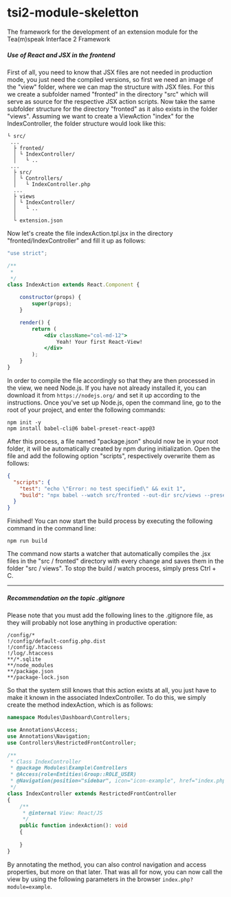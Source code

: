 # tsi2-module-skeletton
The framework for the development of an extension module for the Tea(m)speak Interface 2 Framework

##### Use of React and JSX in the frontend
First of all, you need to know that JSX files are not needed in production mode, you just need the compiled versions, so first we need an image of the "view" folder, where we can map the structure with JSX files. For this we create a subfolder named "fronted" in the directory "src" which will serve as source for the respective JSX action scripts. Now take the same subfolder structure for the directory "fronted" as it also exists in the folder "views". Assuming we want to create a ViewAction "index" for the IndexController, the folder structure would look like this:
```
└ src/
 ...
  ├ fronted/
  │ └ IndexController/
  │   └ ..
 ...
  ├ src/
  │ └ Controllers/
  │   └ IndexController.php
  ...
  ├ views
  │ └ IndexController/
  │   └ ..
  │
  └ extension.json
```
Now let's create the file indexAction.tpl.jsx in the directory "fronted/IndexController" and fill it up as follows:
```jsx harmony
"use strict";

/**
 *
 */
class IndexAction extends React.Component {

    constructor(props) {
        super(props);       
    }

    render() {
        return (
            <div className="col-md-12">
                Yeah! Your first React-View!
            </div>
        );
    }
}
```
In order to compile the file accordingly so that they are then processed in the view, we need Node.js. If you have not already installed it, you can download it from ```https://nodejs.org/``` and set it up according to the instructions.
Once you've set up Node.js, open the command line, go to the root of your project, and enter the following commands:
````
npm init -y
npm install babel-cli@6 babel-preset-react-app@3
````
After this process, a file named "package.json" should now be in your root folder, it will be automatically created by npm during initialization. Open the file and add the following option "scripts", respectively overwrite them as follows:
````json
{
  "scripts": {
    "test": "echo \"Error: no test specified\" && exit 1",
    "build": "npx babel --watch src/fronted --out-dir src/views --presets react-app/prod"
  }
}
````
Finished! You can now start the build process by executing the following command in the command line:
````
npm run build
````
The command now starts a watcher that automatically compiles the .jsx files in the "src / fronted" directory with every change and saves them in the folder "src / views". To stop the build / watch process, simply press Ctrl + C.
___
##### Recommendation on the topic .gitignore

Please note that you must add the following lines to the .gitignore file, as they will probably not lose anything in productive operation:
````gitignore
/config/*
!/config/default-config.php.dist
!/config/.htaccess
!/log/.htaccess
**/*.sqlite
**/node_modules
**/package.json
**/package-lock.json
````
So that the system still knows that this action exists at all, you just have to make it known in the associated IndexController. To do this, we simply create the method indexAction, which is as follows:
```php
namespace Modules\Dashboard\Controllers;

use Annotations\Access;
use Annotations\Navigation;
use Controllers\RestrictedFrontController;

/**
 * Class IndexController
 * @package Modules\Example\Controllers
 * @Access(role=Entities\Group::ROLE_USER)
 * @Navigation(position="sidebar", icon="icon-example", href="index.php?module=example")
 */
class IndexController extends RestrictedFrontController
{
    /**
     * @internal View: React/JS
     */
    public function indexAction(): void
    {
        
    }
}
```
By annotating the method, you can also control navigation and access properties, but more on that later. That was all for now, you can now call the view by using the following parameters in the browser ```index.php?module=example```.